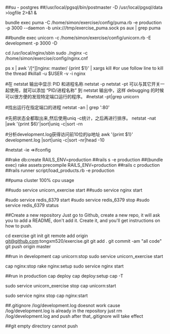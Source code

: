 ##su - postgres
##/usr/local/pgsql/bin/postmaster -D /usr/local/pgsql/data >logfile 2>&1 &

bundle exec puma -C /home/simon/exercise/config/puma.rb  -e production -p 3000 --daemon -b unix:///tmp/exercise_puma.sock
ps aux | grep puma

##bundle exec unicorn -c /home/simon/exercise/config/unicorn.rb -E development  -p 3000 -D

cd /usr/local/nginx/sbin
sudo ./nginx -c /home/simon/exercise/config/nginx.cnf

ps x | awk '/[^\]]nginx: master/ {print $1}' | xargs kill
#or use follow line to kill the thread
#killall -u $USER -v -i nginx


#在 netstat 输出中显示 PID 和进程名称 netstat -p
netstat -pt 可以与其它开关一起使用，就可以添加 “PID/进程名称” 到 netstat 输出中，这样 debugging 的时候可以很方便的发现特定端口运行的程序。
#netstat -pt|grep unicorn

#找出运行在指定端口的进程
netstat -an | grep ':80'

#先把状态全都取出来,然后使用uniq -c统计，之后再进行排序。
netstat -nat |awk '{print $6}'|sort|uniq -c|sort -rn

#分析development.log获得访问前10位的ip地址
awk '{print $1}' development.log |sort|uniq -c|sort -nr|head -10

#netstat -ie =>ifconfig


##rake db:create RAILS_ENV=production
##rails s -e production 
##(bundle exec) rake assets:precompile RAILS_ENV=production
##rails c production
##rails runner script/load_products.rb -e production


##puma cluster 100% cpu usage

##sudo service unicorn_exercise start
##sudo service nginx start

#sudo service redis_6379 start
#sudo service redis_6379 stop
#sudo service redis_6379 status


##Create a new repository
Just go to Github, create a new repo, it will ask you to add a README, don't add it. Create it, and you'll get instructions on how to push.

cd exercise
git init
git remote add origin git@github.com:tongxm520/exercise.git
git add .
git commit -am "all code"
git push origin master

##run in development
cap unicorn:stop
sudo service unicorn_exercise start

cap nginx:stop
rake nginx:setup
sudo service nginx start

##run in production
cap deploy
cap deploy:setup
cap -T

sudo service unicorn_exercise stop
cap unicorn:start

sudo service nginx stop
cap nginx:start

##.gitignore /log/development.log doesnot work
cause  /log/development.log is already in the repository
just rm /log/development.log and push
after that,.gitignore will take effect

##git empty directory cannot push


